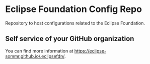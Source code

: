 # Eclipse Foundation Config Repo

Repository to host configurations related to the Eclipse Foundation.

## Self service of your GitHub organization

You can find more information at <https://eclipse-sommr.github.io/.eclipsefdn/>.
